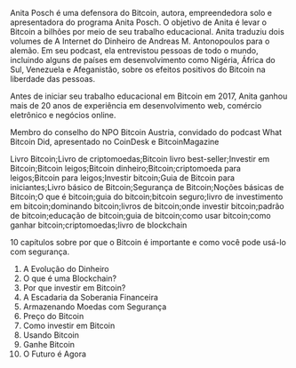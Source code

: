 Anita Posch é uma defensora do Bitcoin, autora, empreendedora solo e apresentadora do programa Anita Posch. O objetivo de Anita é levar o Bitcoin a bilhões por meio de seu trabalho educacional. Anita traduziu dois volumes de A Internet do Dinheiro de Andreas M. Antonopoulos para o alemão. Em seu podcast, ela entrevistou pessoas de todo o mundo, incluindo alguns de países em desenvolvimento como Nigéria, África do Sul, Venezuela e Afeganistão, sobre os efeitos positivos do Bitcoin na liberdade das pessoas.

Antes de iniciar seu trabalho educacional em Bitcoin em 2017, Anita ganhou mais de 20 anos de experiência em desenvolvimento web, comércio eletrônico e negócios online.

Membro do conselho do NPO Bitcoin Austria, convidado do podcast What Bitcoin Did, apresentado no CoinDesk e BitcoinMagazine

Livro Bitcoin;Livro de criptomoedas;Bitcoin livro best-seller;Investir em Bitcoin;Bitcoin leigos;Bitcoin dinheiro;Bitcoin;criptomoeda para leigos;Bitcoin para leigos;Investir bitcoin;Guia de Bitcoin para iniciantes;Livro básico de Bitcoin;Segurança de Bitcoin;Noções básicas de Bitcoin;O que é bitcoin;guia do bitcoin;bitcoin seguro;livro de investimento em bitcoin;dominando bitcoin;livros de bitcoin;onde investir bitcoin;padrão de bitcoin;educação de bitcoin;guia de bitcoin;como usar bitcoin;como ganhar bitcoin;criptomoedas;livro de blockchain

10 capítulos sobre por que o Bitcoin é importante e como você pode usá-lo com segurança.
1. A Evolução do Dinheiro
2. O que é uma Blockchain?
3. Por que investir em Bitcoin?
4. A Escadaria da Soberania Financeira
5. Armazenando Moedas com Segurança
6. Preço do Bitcoin
7. Como investir em Bitcoin
8. Usando Bitcoin
9. Ganhe Bitcoin
10. O Futuro é Agora
